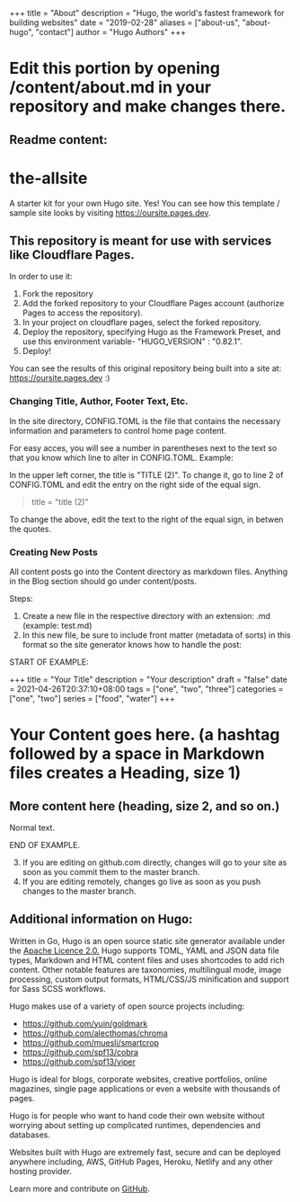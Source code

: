 +++
title = "About"
description = "Hugo, the world's fastest framework for building websites"
date = "2019-02-28"
aliases = ["about-us", "about-hugo", "contact"]
author = "Hugo Authors"
+++

# Edit this portion by opening /content/about.md in your repository and make changes there.


## Readme content:

# the-allsite
A starter kit for your own Hugo site. Yes! You can see how this template / sample site looks by visiting https://oursite.pages.dev.

## This repository is meant for use with services like Cloudflare Pages. 

In order to use it:

1. Fork the repository
2. Add the forked repository  to your Cloudflare Pages account (authorize Pages to access the repository). 
3. In your project on cloudflare pages, select the forked repository. 
4. Deploy the repository, specifying Hugo as the Framework Preset, and use this environment variable- "HUGO_VERSION" : "0.82.1". 
5. Deploy!

You can see the results of this original repository being built into a site at: https://oursite.pages.dev :) 

### Changing Title, Author, Footer Text, Etc.

In the site directory, CONFIG.TOML is the file that contains the necessary information and parameters to control home page content.

For easy acces, you will see a number in parentheses next to the text so that you know which line to alter in CONFIG.TOML. Example:

In the upper left corner, the title is "TITLE (2)". To change it, go to line 2 of CONFIG.TOML and edit the entry on the right side of the equal sign. 

> title = "title (2)"  

To change the above, edit the text to the right of the equal sign, in betwen the quotes.

### Creating New Posts

All content posts go into the Content directory as markdown files. Anything in the Blog section should go under content/posts.
 
Steps:
1. Create a new file in the respective directory with an extension: .md (example: test.md)
2. In this new file, be sure to include front matter (metadata of sorts) in this format so the site generator knows how to handle the post:

START OF EXAMPLE: 

+++
title = "Your Title"
description = "Your description"
draft = "false"
date = 2021-04-26T20:37:10+08:00
tags = ["one", "two", "three"]
categories = ["one", "two"]
series = ["food", "water"]
+++

# Your Content goes here. (a hashtag followed by a space in Markdown files creates a Heading, size 1)
## More content here (heading, size 2, and so on.)

Normal text.

END OF EXAMPLE.

3. If you are editing on github.com directly, changes will go to your site as soon as you commit them to the master branch.
4. If you are editing remotely, changes go live as soon as you push changes to the master branch.


## Additional information on Hugo:

Written in Go, Hugo is an open source static site generator available under the [Apache Licence 2.0.](https://github.com/gohugoio/hugo/blob/master/LICENSE) Hugo supports TOML, YAML and JSON data file types, Markdown and HTML content files and uses shortcodes to add rich content. Other notable features are taxonomies, multilingual mode, image processing, custom output formats, HTML/CSS/JS minification and support for Sass SCSS workflows.

Hugo makes use of a variety of open source projects including:

* https://github.com/yuin/goldmark
* https://github.com/alecthomas/chroma
* https://github.com/muesli/smartcrop
* https://github.com/spf13/cobra
* https://github.com/spf13/viper

Hugo is ideal for blogs, corporate websites, creative portfolios, online magazines, single page applications or even a website with thousands of pages.

Hugo is for people who want to hand code their own website without worrying about setting up complicated runtimes, dependencies and databases.

Websites built with Hugo are extremely fast, secure and can be deployed anywhere including, AWS, GitHub Pages, Heroku, Netlify and any other hosting provider.

Learn more and contribute on [GitHub](https://github.com/gohugoio).
